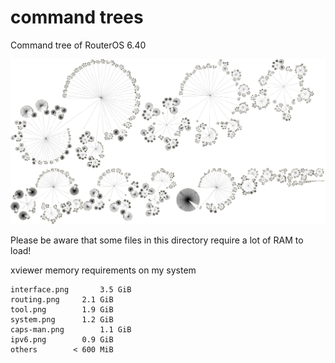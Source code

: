 # command trees
Command tree of RouterOS 6.40

![Overview](https://github.com/0ki/mikrotik-tools/raw/master/command_trees/__overview.png)


Please be aware that some files in this directory require a lot of RAM to load!

xviewer memory requirements on my system


```ip.png			3.7 GiB
interface.png		3.5 GiB
routing.png		2.1 GiB
tool.png		1.9 GiB
system.png		1.2 GiB
caps-man.png		1.1 GiB
ipv6.png		0.9 GiB
others		  <	600 MiB
```
